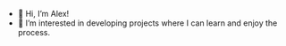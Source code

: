 - 👋 Hi, I’m Alex!
- 👀 I’m interested in developing projects where I can learn and enjoy the process.
